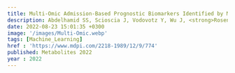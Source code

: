 ```yaml
---
title: Multi-Omic Admission-Based Prognostic Biomarkers Identified by Machine Learning Algorithms Predict Patient Recovery and 30-Day Survival in Trauma Patients
description: Abdelhamid SS, Scioscia J, Vodovotz Y, Wu J, <strong>Rosengart A</strong>, <strong>Sung E</strong>, <strong>Rahman S</strong>, Voinchet R, Bonaroti J, Li S, Darby JL, Kar UK, Neal MD, Sperry J, <strong>Das J✝</strong>, Billiar TR✝
date: 2022-08-23 15:01:35 +0300
image: '/images/Multi-Omic.webp'
tags: [Machine_Learning]
href : 'https://www.mdpi.com/2218-1989/12/9/774'
published: Metabolites 2022
year : 2022
---
```

